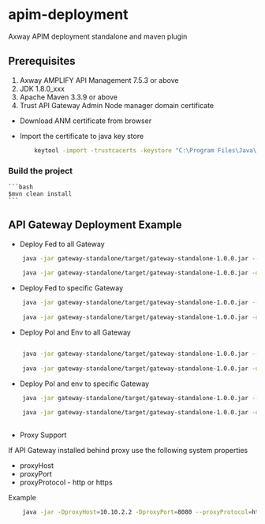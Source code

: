 # apim-deployment
Axway APIM deployment standalone and maven plugin

## Prerequisites

1. Axway AMPLIFY API Management 7.5.3 or above
2. JDK 1.8.0_xxx
3. Apache Maven 3.3.9 or above 
4. Trust API Gateway Admin Node manager domain certificate

- Download ANM certificate from browser
- Import the certificate to java key store
	
	
	```bash
		keytool -import -trustcacerts -keystore "C:\Program Files\Java\jdk1.8.0_111\jre\lib\security\cacerts" -storepass changeit -alias domain -file c:\Users\rnatarajan\Desktop\domain.cer -noprompt
	```	

### Build the project 

	```bash
	$mvn clean install
	```

## API Gateway Deployment Example

- Deploy Fed to all Gateway

```bash
	java -jar gateway-standalone/target/gateway-standalone-1.0.0.jar --operation=deploy --gatewayURL=https://localhost:8090 --username=admin --password=changeme --group=finance --fedFile=D:\\api\\finance.fed	--type=fed
	
	java -jar gateway-standalone/target/gateway-standalone-1.0.0.jar -o=deploy -s=https://localhost:8090 -u=admin -p=changeme --g=finance -f=D:\\api\\finance.fed -t=fed
```

- Deploy Fed to specific Gateway

```bash
	java -jar gateway-standalone/target/gateway-standalone-1.0.0.jar --operation=deploy --gatewayURL=https://localhost:8090 --username=admin --password=changeme --group=finance --instance=server1 --fedFile=D:\\api\\finance.fed	--type=fed
	
	java -jar gateway-standalone/target/gateway-standalone-1.0.0.jar -o=deploy -s=https://localhost:8090 -u=admin -p=changeme -g=finance -n=server1 -f=D:\\api\\finance.fed -t=fed

```

- Deploy Pol and Env to all Gateway

```bash

	java -jar gateway-standalone/target/gateway-standalone-1.0.0.jar --operation=deploy --gatewayURL=https://localhost:8090 --username=admin --password=changeme --group=finance --polFile=D:\\api\\finance.pol --envFile=D:\\api\\finance.env --type=polenv
	
	java -jar gateway-standalone/target/gateway-standalone-1.0.0.jar -o=deploy -s=https://localhost:8090 -u=admin -p=changeme -g=finance -pol=D:\\api\\finance.pol -e=D:\\api\\finance.env -t=polenv

```


- Deploy Pol and env to specific Gateway

```bash
	java -jar gateway-standalone/target/gateway-standalone-1.0.0.jar --operation=deploy --gatewayURL=https://localhost:8090 --username=admin --password=changeme --group=finance --instance=server1 --polFile=D:\\api\\finance.pol --envFile=D:\\api\\finance.env	--type=polenv
	
	java -jar gateway-standalone/target/gateway-standalone-1.0.0.jar -o=deploy -s=https://localhost:8090 -u=admin -p=changeme -g=finance -n=server1 -pol=D:\\api\\finance.pol -e=D:\\api\\finance.env -t=polenv
	
```

- Proxy Support 

If API Gateway installed behind proxy use the following system properties

- proxyHost
- proxyPort
- proxyProtocol - http or https

Example

```bash
	java -jar -DproxyHost=10.10.2.2 -DproxyPort=8080 --proxyProtocol=https gateway-standalone/target/gateway-standalone-1.0.0.jar -o=deploy -s=https://localhost:8090 -u=admin -p=changeme -g=finance -n=server1 -f=D:\\api\\finance.fed -t=fed

```
